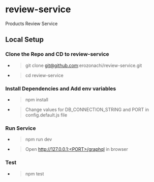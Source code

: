 # review-service

Products Review Service

## Local Setup

### Clone the Repo and CD to review-service

- > git clone git@github.com:erozonachi/review-service.git
- > cd review-service

### Install Dependencies and Add env variables

- > npm install
- > Change values for DB_CONNECTION_STRING and PORT in config.default.js file

### Run Service

- > npm run dev
- > Open http://127.0.0.1:<PORT>/graphql in browser

### Test

- > npm test
